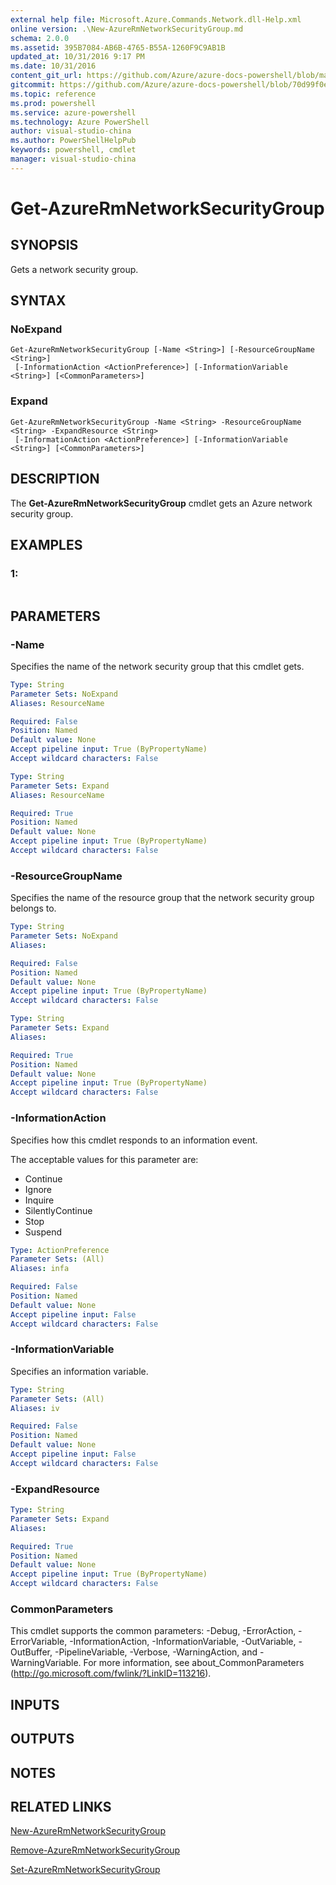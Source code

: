 ```yaml
---
external help file: Microsoft.Azure.Commands.Network.dll-Help.xml
online version: .\New-AzureRmNetworkSecurityGroup.md
schema: 2.0.0
ms.assetid: 395B7084-AB6B-4765-B55A-1260F9C9AB1B
updated_at: 10/31/2016 9:17 PM
ms.date: 10/31/2016
content_git_url: https://github.com/Azure/azure-docs-powershell/blob/master/azureps-cmdlets-docs/ResourceManager/AzureRM.Network/v2.1.0/Get-AzureRmNetworkSecurityGroup.md
gitcommit: https://github.com/Azure/azure-docs-powershell/blob/70d99f0e924efe152eb73454f7898f92d5a5db64/azureps-cmdlets-docs/ResourceManager/AzureRM.Network/v2.1.0/Get-AzureRmNetworkSecurityGroup.md
ms.topic: reference
ms.prod: powershell
ms.service: azure-powershell
ms.technology: Azure PowerShell
author: visual-studio-china
ms.author: PowerShellHelpPub
keywords: powershell, cmdlet
manager: visual-studio-china
---
```


# Get-AzureRmNetworkSecurityGroup

## SYNOPSIS
Gets a network security group.

## SYNTAX

### NoExpand
```
Get-AzureRmNetworkSecurityGroup [-Name <String>] [-ResourceGroupName <String>]
 [-InformationAction <ActionPreference>] [-InformationVariable <String>] [<CommonParameters>]
```

### Expand
```
Get-AzureRmNetworkSecurityGroup -Name <String> -ResourceGroupName <String> -ExpandResource <String>
 [-InformationAction <ActionPreference>] [-InformationVariable <String>] [<CommonParameters>]
```

## DESCRIPTION
The **Get-AzureRmNetworkSecurityGroup** cmdlet gets an Azure network security group.

## EXAMPLES

### 1:
```

```

## PARAMETERS

### -Name
Specifies the name of the network security group that this cmdlet gets.

```yaml
Type: String
Parameter Sets: NoExpand
Aliases: ResourceName

Required: False
Position: Named
Default value: None
Accept pipeline input: True (ByPropertyName)
Accept wildcard characters: False
```

```yaml
Type: String
Parameter Sets: Expand
Aliases: ResourceName

Required: True
Position: Named
Default value: None
Accept pipeline input: True (ByPropertyName)
Accept wildcard characters: False
```

### -ResourceGroupName
Specifies the name of the resource group that the network security group belongs to.

```yaml
Type: String
Parameter Sets: NoExpand
Aliases: 

Required: False
Position: Named
Default value: None
Accept pipeline input: True (ByPropertyName)
Accept wildcard characters: False
```

```yaml
Type: String
Parameter Sets: Expand
Aliases: 

Required: True
Position: Named
Default value: None
Accept pipeline input: True (ByPropertyName)
Accept wildcard characters: False
```

### -InformationAction
Specifies how this cmdlet responds to an information event.

The acceptable values for this parameter are:

- Continue
- Ignore
- Inquire
- SilentlyContinue
- Stop
- Suspend

```yaml
Type: ActionPreference
Parameter Sets: (All)
Aliases: infa

Required: False
Position: Named
Default value: None
Accept pipeline input: False
Accept wildcard characters: False
```

### -InformationVariable
Specifies an information variable.

```yaml
Type: String
Parameter Sets: (All)
Aliases: iv

Required: False
Position: Named
Default value: None
Accept pipeline input: False
Accept wildcard characters: False
```

### -ExpandResource

```yaml
Type: String
Parameter Sets: Expand
Aliases: 

Required: True
Position: Named
Default value: None
Accept pipeline input: True (ByPropertyName)
Accept wildcard characters: False
```

### CommonParameters
This cmdlet supports the common parameters: -Debug, -ErrorAction, -ErrorVariable, -InformationAction, -InformationVariable, -OutVariable, -OutBuffer, -PipelineVariable, -Verbose, -WarningAction, and -WarningVariable. For more information, see about_CommonParameters (http://go.microsoft.com/fwlink/?LinkID=113216).

## INPUTS

## OUTPUTS

## NOTES

## RELATED LINKS

[New-AzureRmNetworkSecurityGroup](xref:ResourceManager/AzureRM.Network/v2.1.0/New-AzureRmNetworkSecurityGroup.md)

[Remove-AzureRmNetworkSecurityGroup](xref:ResourceManager/AzureRM.Network/v2.1.0/Remove-AzureRmNetworkSecurityGroup.md)

[Set-AzureRmNetworkSecurityGroup](xref:ResourceManager/AzureRM.Network/v2.1.0/Set-AzureRmNetworkSecurityGroup.md)


